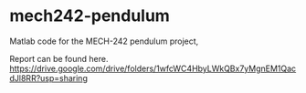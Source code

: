 # mech242-pendulum
Matlab code for the MECH-242 pendulum project, 

Report can be found here.
https://drive.google.com/drive/folders/1wfcWC4HbyLWkQBx7yMgnEM1QacdJl8RR?usp=sharing
